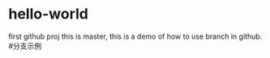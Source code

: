 # hello-world
first github proj
this is master,
this is a demo of how to use branch in github.
#分支示例
